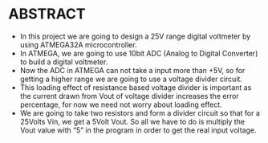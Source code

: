 # ABSTRACT
* In this project we are going to design a 25V range digital voltmeter by using ATMEGA32A microcontroller. 
* In ATMEGA, we are going to use 10bit ADC (Analog to Digital Converter) to build a digital voltmeter.
* Now the ADC in ATMEGA can not take a input more than +5V, so for getting a higher range we are going to use a voltage divider circuit.
* This loading effect of resistance based voltage divider is important as the current drawn from Vout of voltage divider increases the error percentage, for now we         need not worry about loading effect.
* We are going to take two resistors and form a divider circuit so that for a 25Volts Vin, we get a 5Volt Vout. So all we have to do is multiply the Vout value with “5”     in the program in order to get the real input voltage.
